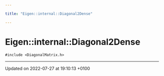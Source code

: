 ```yaml
---

title: "Eigen::internal::Diagonal2Dense"

---
```


# Eigen::internal::Diagonal2Dense






`#include <DiagonalMatrix.h>`

-------------------------------

Updated on 2022-07-27 at 19:10:13 +0100